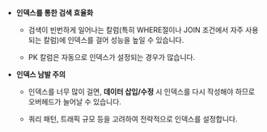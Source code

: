 - **인덱스를 통한 검색 효율화**
    
    - 검색이 빈번하게 일어나는 칼럼(특히 WHERE절이나 JOIN 조건에서 자주 사용되는 칼럼)에 인덱스를 걸어 성능을 높일 수 있습니다.
        
    - PK 칼럼은 자동으로 인덱스가 설정되는 경우가 많습니다.
        
- **인덱스 남발 주의**
    
    - 인덱스를 너무 많이 걸면, **데이터 삽입/수정** 시 인덱스를 다시 작성해야 하므로 오버헤드가 늘어날 수 있습니다.
        
    - 쿼리 패턴, 트래픽 규모 등을 고려하여 전략적으로 인덱스를 설정합니다.